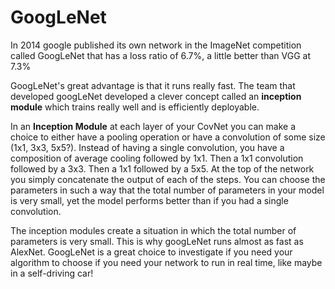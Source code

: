 # GoogLeNet

In 2014 google published its own network in the ImageNet competition called GoogLeNet that has a loss ratio of 6.7%, a little better than VGG at 7.3%

GoogLeNet's great advantage is that it runs really fast. The team that developed googLeNet developed a clever concept called an **inception module** which trains really well and is efficiently deployable.

In an **Inception Module** at each layer of your CovNet you can make a choice to either have a pooling operation or have a convolution of some size (1x1, 3x3, 5x5?). Instead of having a single convolution, you have a composition of average cooling followed by 1x1. Then a 1x1 convolution followed by a 3x3. Then a 1x1 followed by a 5x5. At the top of the network you simply concatenate the output of each of the steps. You can choose the parameters in such a way that the total number of parameters in your model is very small, yet the model performs better than if you had a single convolution.

The inception modules create a situation in which the total number of parameters is very small. This is why googLeNet runs almost as fast as AlexNet. GoogLeNet is a great choice to investigate if you need your algorithm to choose if you need your network to run in real time, like maybe in a self-driving car!
